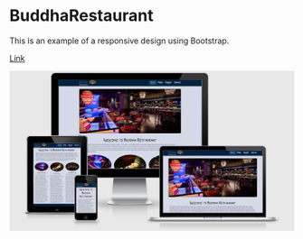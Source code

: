 # BuddhaRestaurant

This is an example of a responsive design using Bootstrap.

[Link](https://lalarzayeva.github.io/BuddhaRestaurant/)

![BuddhaRestaurant ScreenShot](https://github.com/LalaRzayeva/BuddhaRestaurant/raw/master/Buddha.png)


